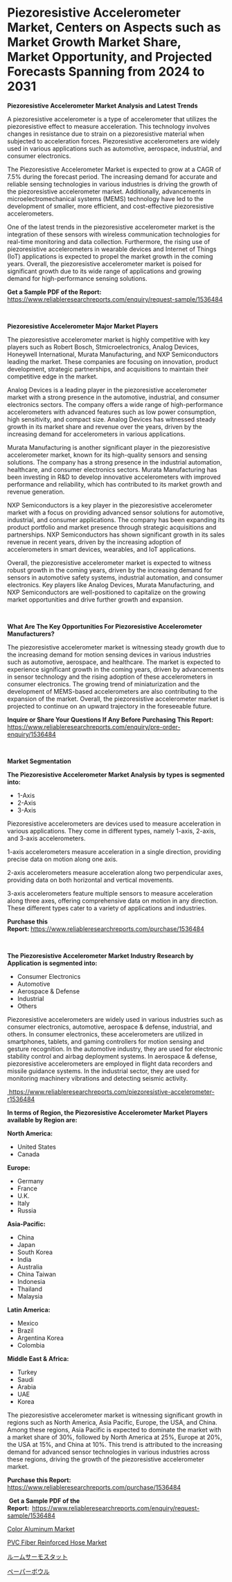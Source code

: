 <p><h1>Piezoresistive Accelerometer Market, Centers on Aspects such as Market Growth Market Share, Market Opportunity, and Projected Forecasts Spanning from 2024 to 2031</h1></p><p><strong>Piezoresistive Accelerometer Market Analysis and Latest Trends</strong></p>
<p><p>A piezoresistive accelerometer is a type of accelerometer that utilizes the piezoresistive effect to measure acceleration. This technology involves changes in resistance due to strain on a piezoresistive material when subjected to acceleration forces. Piezoresistive accelerometers are widely used in various applications such as automotive, aerospace, industrial, and consumer electronics.</p><p>The Piezoresistive Accelerometer Market is expected to grow at a CAGR of 7.5% during the forecast period. The increasing demand for accurate and reliable sensing technologies in various industries is driving the growth of the piezoresistive accelerometer market. Additionally, advancements in microelectromechanical systems (MEMS) technology have led to the development of smaller, more efficient, and cost-effective piezoresistive accelerometers.</p><p>One of the latest trends in the piezoresistive accelerometer market is the integration of these sensors with wireless communication technologies for real-time monitoring and data collection. Furthermore, the rising use of piezoresistive accelerometers in wearable devices and Internet of Things (IoT) applications is expected to propel the market growth in the coming years. Overall, the piezoresistive accelerometer market is poised for significant growth due to its wide range of applications and growing demand for high-performance sensing solutions.</p></p>
<p><strong>Get a Sample PDF of the Report:&nbsp;</strong> <a href="https://www.reliableresearchreports.com/enquiry/request-sample/1536484">https://www.reliableresearchreports.com/enquiry/request-sample/1536484</a></p>
<p>&nbsp;</p>
<p><strong>Piezoresistive Accelerometer Major Market Players</strong></p>
<p><p>The piezoresistive accelerometer market is highly competitive with key players such as Robert Bosch, Stmicroelectronics, Analog Devices, Honeywell International, Murata Manufacturing, and NXP Semiconductors leading the market. These companies are focusing on innovation, product development, strategic partnerships, and acquisitions to maintain their competitive edge in the market.</p><p>Analog Devices is a leading player in the piezoresistive accelerometer market with a strong presence in the automotive, industrial, and consumer electronics sectors. The company offers a wide range of high-performance accelerometers with advanced features such as low power consumption, high sensitivity, and compact size. Analog Devices has witnessed steady growth in its market share and revenue over the years, driven by the increasing demand for accelerometers in various applications.</p><p>Murata Manufacturing is another significant player in the piezoresistive accelerometer market, known for its high-quality sensors and sensing solutions. The company has a strong presence in the industrial automation, healthcare, and consumer electronics sectors. Murata Manufacturing has been investing in R&D to develop innovative accelerometers with improved performance and reliability, which has contributed to its market growth and revenue generation.</p><p>NXP Semiconductors is a key player in the piezoresistive accelerometer market with a focus on providing advanced sensor solutions for automotive, industrial, and consumer applications. The company has been expanding its product portfolio and market presence through strategic acquisitions and partnerships. NXP Semiconductors has shown significant growth in its sales revenue in recent years, driven by the increasing adoption of accelerometers in smart devices, wearables, and IoT applications.</p><p>Overall, the piezoresistive accelerometer market is expected to witness robust growth in the coming years, driven by the increasing demand for sensors in automotive safety systems, industrial automation, and consumer electronics. Key players like Analog Devices, Murata Manufacturing, and NXP Semiconductors are well-positioned to capitalize on the growing market opportunities and drive further growth and expansion.</p></p>
<p>&nbsp;</p>
<p><strong>What Are The Key Opportunities For Piezoresistive Accelerometer Manufacturers?</strong></p>
<p><p>The piezoresistive accelerometer market is witnessing steady growth due to the increasing demand for motion sensing devices in various industries such as automotive, aerospace, and healthcare. The market is expected to experience significant growth in the coming years, driven by advancements in sensor technology and the rising adoption of these accelerometers in consumer electronics. The growing trend of miniaturization and the development of MEMS-based accelerometers are also contributing to the expansion of the market. Overall, the piezoresistive accelerometer market is projected to continue on an upward trajectory in the foreseeable future.</p></p>
<p><strong>Inquire or Share Your Questions If Any Before Purchasing This Report:</strong> <a href="https://www.reliableresearchreports.com/enquiry/pre-order-enquiry/1536484">https://www.reliableresearchreports.com/enquiry/pre-order-enquiry/1536484</a></p>
<p>&nbsp;</p>
<p><strong>Market Segmentation</strong></p>
<p><strong>The Piezoresistive Accelerometer Market Analysis by types is segmented into:</strong></p>
<p><ul><li>1-Axis</li><li>2-Axis</li><li>3-Axis</li></ul></p>
<p><p>Piezoresistive accelerometers are devices used to measure acceleration in various applications. They come in different types, namely 1-axis, 2-axis, and 3-axis accelerometers. </p><p>1-axis accelerometers measure acceleration in a single direction, providing precise data on motion along one axis. </p><p>2-axis accelerometers measure acceleration along two perpendicular axes, providing data on both horizontal and vertical movements. </p><p>3-axis accelerometers feature multiple sensors to measure acceleration along three axes, offering comprehensive data on motion in any direction. These different types cater to a variety of applications and industries.</p></p>
<p><strong>Purchase this Report:&nbsp;</strong><a href="https://www.reliableresearchreports.com/purchase/1536484">https://www.reliableresearchreports.com/purchase/1536484</a></p>
<p>&nbsp;</p>
<p><strong>The Piezoresistive Accelerometer Market Industry Research by Application is segmented into:</strong></p>
<p><ul><li>Consumer Electronics</li><li>Automotive</li><li>Aerospace & Defense</li><li>Industrial</li><li>Others</li></ul></p>
<p><p>Piezoresistive accelerometers are widely used in various industries such as consumer electronics, automotive, aerospace & defense, industrial, and others. In consumer electronics, these accelerometers are utilized in smartphones, tablets, and gaming controllers for motion sensing and gesture recognition. In the automotive industry, they are used for electronic stability control and airbag deployment systems. In aerospace & defense, piezoresistive accelerometers are employed in flight data recorders and missile guidance systems. In the industrial sector, they are used for monitoring machinery vibrations and detecting seismic activity.</p></p>
<p><a href="https://www.reliableresearchreports.com/piezoresistive-accelerometer-r1536484">&nbsp;https://www.reliableresearchreports.com/piezoresistive-accelerometer-r1536484</a></p>
<p><strong>In terms of Region, the Piezoresistive Accelerometer Market Players available by Region are:</strong></p>
<p>
    <p> <strong> North America: </strong>
        <ul>
            <li>United States</li>
            <li>Canada</li>
        </ul>
        </p> 
    <p> <strong> Europe: </strong>
        <ul>
            <li>Germany</li>
            <li>France</li>
            <li>U.K.</li>
            <li>Italy</li>
            <li>Russia</li>
        </ul>
        </p> 
    <p> <strong> Asia-Pacific: </strong>
        <ul>
            <li>China</li>
            <li>Japan</li>
            <li>South Korea</li>
            <li>India</li>
            <li>Australia</li>
            <li>China Taiwan</li>
            <li>Indonesia</li>
            <li>Thailand</li>
            <li>Malaysia</li>
        </ul>
        </p> 
    <p> <strong> Latin America: </strong>
        <ul>
            <li>Mexico</li>
            <li>Brazil</li>
            <li>Argentina Korea</li>
            <li>Colombia</li>
        </ul>
        </p> 
    <p> <strong> Middle East & Africa: </strong>
        <ul>
            <li>Turkey</li>
            <li>Saudi</li>
            <li>Arabia</li>
            <li>UAE</li>
            <li>Korea</li>
        </ul>
    </p>
    </p>
<p><p>The piezoresistive accelerometer market is witnessing significant growth in regions such as North America, Asia Pacific, Europe, the USA, and China. Among these regions, Asia Pacific is expected to dominate the market with a market share of 30%, followed by North America at 25%, Europe at 20%, the USA at 15%, and China at 10%. This trend is attributed to the increasing demand for advanced sensor technologies in various industries across these regions, driving the growth of the piezoresistive accelerometer market.</p></p>
<p><strong>Purchase this Report: </strong><a href="https://www.reliableresearchreports.com/purchase/1536484">https://www.reliableresearchreports.com/purchase/1536484</a></p>
<p>&nbsp;<strong>Get a Sample PDF of the Report:&nbsp;&nbsp;</strong><a href="https://www.reliableresearchreports.com/enquiry/request-sample/1536484">https://www.reliableresearchreports.com/enquiry/request-sample/1536484</a></p>
<p><strong></strong></p>
<p><p><a href="https://issuu.com/reportprime-2/docs/color-aluminum-market-size-2030.pptx">Color Aluminum Market</a></p><p><a href="https://issuu.com/reportprime-2/docs/pvc-fiber-reinforced-hose-market-size-2030.pptx">PVC Fiber Reinforced Hose Market</a></p><p><a href="https://github.com/ddwcuskozol07187/Market-Research-Report-List-1/blob/main/603763936531.md">ルームサーモスタット</a></p><p><a href="https://github.com/marbadji/Market-Research-Report-List-1/blob/main/616813736532.md">ペーパーボウル</a></p></p>